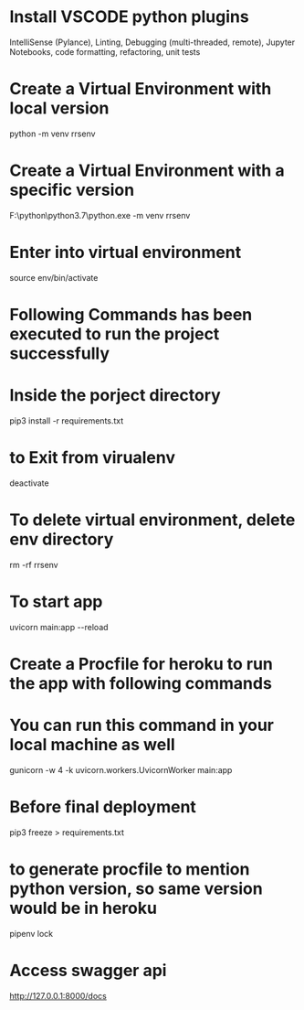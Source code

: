 # Install VSCODE python plugins 
IntelliSense (Pylance), Linting, Debugging (multi-threaded, remote), Jupyter Notebooks, code formatting, refactoring, unit tests

# Create a Virtual Environment with local version
python -m venv rrsenv

# Create a Virtual Environment with a specific version
F:\python\python3.7\python.exe -m venv rrsenv

# Enter into virtual environment
source env/bin/activate

# Following Commands has been executed to run the project successfully
# Inside the porject directory
pip3 install -r requirements.txt

# to Exit from virualenv
deactivate

# To delete virtual environment, delete env directory
rm -rf rrsenv

# To start app
uvicorn main:app --reload

# Create a Procfile for heroku to run the app with following commands
# You can run this command in your local machine as well
gunicorn -w 4 -k uvicorn.workers.UvicornWorker main:app

# Before final deployment
pip3 freeze > requirements.txt


# to generate procfile to mention python version, so same version would be in heroku
pipenv lock

# Access swagger api
http://127.0.0.1:8000/docs
